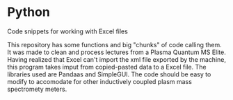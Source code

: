 # Python
Code snippets for working with Excel files

This repository has some functions and big "chunks" of code calling them. It was made to clean and process lectures from a Plasma Quantum MS Elite. Having realized that Excel can't import the xml file exported by the machine, this program takes imput from copied-pasted data to a Excel file.
The libraries used are Pandaas and SimpleGUI.
The code should be easy to modify to accomodate for other inductively coupled plasm mass spectromety meters.
